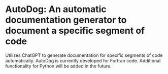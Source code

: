 # AutoDog: An automatic documentation generator to document a specific segment of code

Utilizes ChatGPT to generate documentation for specific segments of code automatically.
AutoDog is currently developed for Fortran code. Additional functionality for Python will be added in the future.